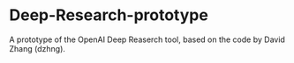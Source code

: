 # Deep-Research-prototype
A prototype of the OpenAI Deep Reaserch tool, based on the code by David Zhang (dzhng).
